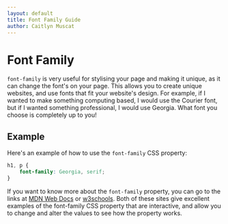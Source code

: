```yaml
--- 
layout: default
title: Font Family Guide
author: Caitlyn Muscat
---
```



# Font Family

`font-family` is very useful for stylising your page and making it unique, as it can change the font's on your page. This allows you to create unique websites, and use fonts that fit your website's design. For example, if I wanted to make something computing based, I would use the Courier font, but if I wanted something professional, I would use Georgia. What font you choose is completely up to you!

## Example

Here's an example of how to use the `font-family` CSS property: 

```css
h1, p {
    font-family: Georgia, serif; 
}
```

If you want to know more about the `font-family` property, you can go to the links at [MDN Web Docs](https://developer.mozilla.org/en-US/docs/Web/CSS/font-family) or [w3schools](https://www.w3schools.com/cssref/pr_font_font-family.php). Both of these sites give excellent examples of the font-family CSS property that are interactive, and allow you to change and alter the values to see how the property works. 